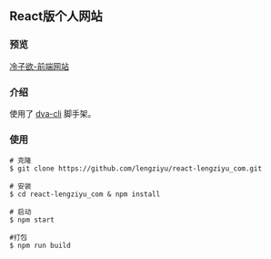 ## React版个人网站

### 预览

[冷子欲-前端网站](http://lengziyu.com)


### 介绍

使用了 [dva-cli](https://github.com/dvajs/dva-cli) 脚手架。

### 使用
```
# 克隆
$ git clone https://github.com/lengziyu/react-lengziyu_com.git

# 安装
$ cd react-lengziyu_com & npm install

# 启动
$ npm start

#打包
$ npm run build
```
